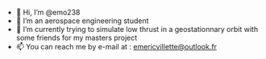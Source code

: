 - 👋 Hi, I’m @emo238
- 👀 I’m an aerospace engineering student
- 🌱 I’m currently trying to simulate low thrust in a geostationnary orbit with some friends for my masters project
- 📫 You can reach me by e-mail at : emericvillette@outlook.fr

<!---
emo238/emo238 is a ✨ special ✨ repository because its `README.md` (this file) appears on your GitHub profile.
You can click the Preview link to take a look at your changes.
--->
